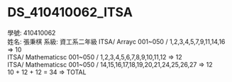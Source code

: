 ﻿# DS_410410062_ITSA  
學號: 410410062  
姓名: 張秉棋
系級: 資工系二年級
ITSA/    Arrayc 001~050    / 1,2,3,4,5,7,9,11,14,16 => 10  
ITSA/ Mathematicsc 001~050 / 1,2,3,4,5,6,7,8,9,10,11,12 => 12  
ITSA/ Mathematicsc 001~050 / 14,15,16,17,18,19,20,21,24,25,26,27 => 12  
10 + 12 + 12 = 34 => TOTAL  

